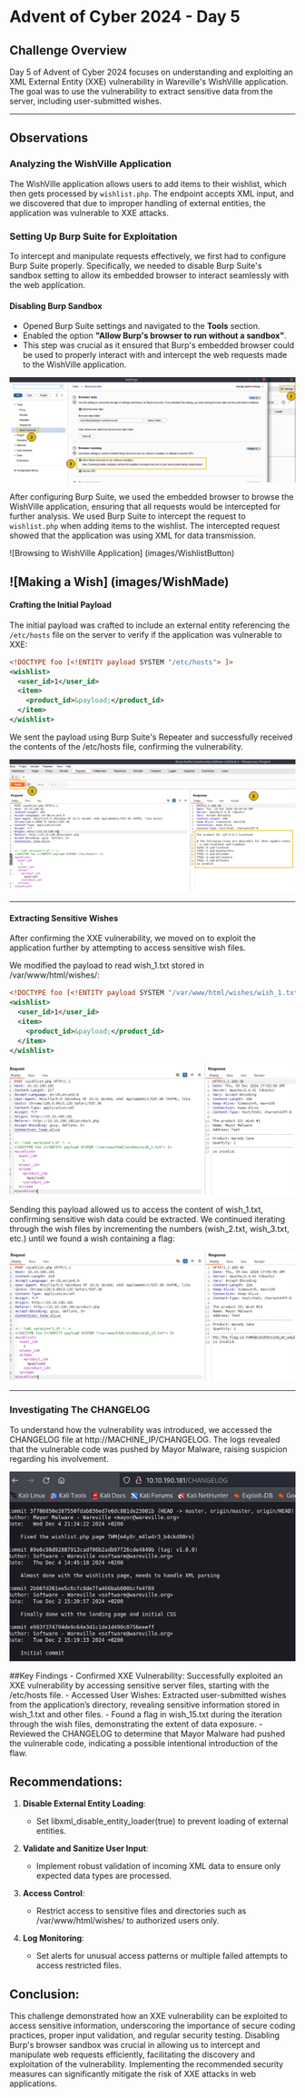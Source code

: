 # Advent of Cyber 2024 - Day 5

## Challenge Overview
Day 5 of Advent of Cyber 2024 focuses on understanding and exploiting an XML External Entity (XXE) vulnerability in Wareville's WishVille application. The goal was to use the vulnerability to extract sensitive data from the server, including user-submitted wishes.

---

## Observations

### Analyzing the WishVille Application
The WishVille application allows users to add items to their wishlist, which then gets processed by `wishlist.php`. The endpoint accepts XML input, and we discovered that due to improper handling of external entities, the application was vulnerable to XXE attacks.

### Setting Up Burp Suite for Exploitation
To intercept and manipulate requests effectively, we first had to configure Burp Suite properly. Specifically, we needed to disable Burp Suite's sandbox setting to allow its embedded browser to interact seamlessly with the web application.

#### Disabling Burp Sandbox
- Opened Burp Suite settings and navigated to the **Tools** section.
- Enabled the option **"Allow Burp's browser to run without a sandbox"**.
- This step was crucial as it ensured that Burp's embedded browser could be used to properly interact with and intercept the web requests made to the WishVille application.

![Disable Sandbox Burp Setting](images/DisableSandboxBurp.png)

After configuring Burp Suite, we used the embedded browser to browse the WishVille application, ensuring that all requests would be intercepted for further analysis. We used Burp Suite to intercept the request to `wishlist.php` when adding items to the wishlist. The intercepted request showed that the application was using XML for data transmission.

![Browsing to WishVille Application] (images/WishlistButton)

![Making a Wish] (images/WishMade)
---

#### Crafting the Initial Payload
The initial payload was crafted to include an external entity referencing the `/etc/hosts` file on the server to verify if the application was vulnerable to XXE:
```xml
<!DOCTYPE foo [<!ENTITY payload SYSTEM "/etc/hosts"> ]>
<wishlist>
  <user_id>1</user_id>
  <item>
    <product_id>&payload;</product_id>
  </item>
</wishlist>
```
We sent the payload using Burp Suite's Repeater and successfully received the contents of the /etc/hosts file, confirming the vulnerability.

![Confirming XML External Entity Injection](images/XML_ExternalEntityInjectionConfirmed.png)

---
#### Extracting Sensitive Wishes
After confirming the XXE vulnerability, we moved on to exploit the application further by attempting to access sensitive wish files.

We modified the payload to read wish_1.txt stored in /var/www/html/wishes/:
```xml
<!DOCTYPE foo [<!ENTITY payload SYSTEM "/var/www/html/wishes/wish_1.txt"> ]>
<wishlist>
  <user_id>1</user_id>
  <item>
    <product_id>&payload;</product_id>
  </item>
</wishlist>
```

![Reading Wish 1](images/XML_ExternalEntityInjectionWish1.png)

Sending this payload allowed us to access the content of wish_1.txt, confirming sensitive wish data could be extracted. We continued iterating through the wish files by incrementing the numbers (wish_2.txt, wish_3.txt, etc.) until we found a wish containing a flag:

![Flag Found in Wish 15](images/Wish15FlagFound.png)

---

### Investigating The CHANGELOG
To understand how the vulnerability was introduced, we accessed the CHANGELOG file at http://MACHINE_IP/CHANGELOG. The logs revealed that the vulnerable code was pushed by Mayor Malware, raising suspicion regarding his involvement.

![CHANGELOG Contents and Flag](images/ChangelogFlagFound.png)

##Key Findings
	- Confirmed XXE Vulnerability: Successfully exploited an XXE vulnerability by accessing sensitive server files, starting with the /etc/hosts file.
	- Accessed User Wishes: Extracted user-submitted wishes from the application’s directory, revealing sensitive information stored in wish_1.txt and other files.
	- Found a flag in wish_15.txt during the iteration through the wish files, demonstrating the extent of data exposure.
	- Reviewed the CHANGELOG to determine that Mayor Malware had pushed the vulnerable code, indicating a possible intentional introduction of the flaw.

## Recommendations:
1. **Disable External Entity Loading**:
	- Set libxml_disable_entity_loader(true) to prevent loading of external entities.

2. **Validate and Sanitize User Input**:
	- Implement robust validation of incoming XML data to ensure only expected data types are processed.

3. **Access Control**:
	- Restrict access to sensitive files and directories such as /var/www/html/wishes/ to authorized users only.

4. **Log Monitoring**:
	- Set alerts for unusual access patterns or multiple failed attempts to access restricted files.
	
## Conclusion: 
This challenge demonstrated how an XXE vulnerability can be exploited to access sensitive information, underscoring the importance of secure coding practices, proper input validation, and regular security testing. Disabling Burp's browser sandbox was crucial in allowing us to intercept and manipulate web requests efficiently, facilitating the discovery and exploitation of the vulnerability. Implementing the recommended security measures can significantly mitigate the risk of XXE attacks in web applications.